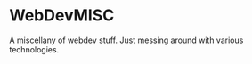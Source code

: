 WebDevMISC
==========

A miscellany of webdev stuff.  Just messing around with various technologies.
